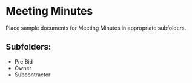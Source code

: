 # Meeting Minutes

Place sample documents for Meeting Minutes in appropriate subfolders.

## Subfolders:
- Pre Bid
- Owner
- Subcontractor
